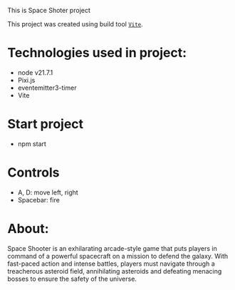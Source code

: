 This is Space Shoter project

This project was created using build tool [`Vite`](https://vitejs.dev/guide/).


# Technologies used in project:
- node v21.7.1
- Pixi.js
- eventemitter3-timer
- Vite


# Start project 
- npm start 


# Controls
- A, D: move left, right
- Spacebar: fire


# About:
Space Shooter is an exhilarating arcade-style game that puts players in command of a powerful spacecraft on a mission to defend the galaxy. With fast-paced action and intense battles, players must navigate through a treacherous asteroid field, annihilating asteroids and defeating menacing bosses to ensure the safety of the universe.